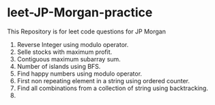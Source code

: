 # leet-JP-Morgan-practice
This Repository is for leet code questions for JP Morgan
1. Reverse Integer using modulo operator.
2. Selle stocks with maximum profit.
3. Contiguous maximum subarray sum.
4. Number of islands using BFS.
5. Find happy numbers using modulo operator.
6. First non repeating element in a string using ordered counter.
7. Find all combinations from a collection of string using backtracking.
8.
